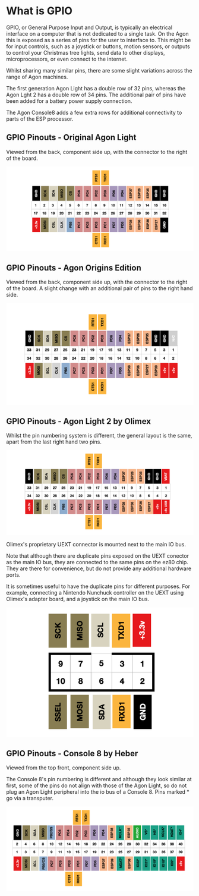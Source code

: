 # What is GPIO

GPIO, or General Purpose Input and Output, is typically an electrical interface on a computer that is not dedicated to a single task. On the Agon this is exposed as a series of pins for the user to interface to. This might be for input controls, such as a joystick or buttons, motion sensors, or outputs to control your Christmas tree lights, send data to other displays, microprocessors, or even connect to the internet.

Whilst sharing many similar pins, there are some slight variations across the range of Agon machines.

The first generation Agon Light has a double row of 32 pins, whereas the Agon Lght 2 has a double row of 34 pins. The additional pair of pins have been added for a battery power supply connection.

The Agon Console8 adds a few extra rows for additional connectivity to parts of the ESP processor.


## GPIO Pinouts - Original Agon Light

Viewed from the back, component side up, with the connector to the right of the board.

![](./images/iopinsAL1.png)


## GPIO Pinouts - Agon Origins Edition

Viewed from the back, component side up, with the connector to the right of the board. A slight change with an additional pair of pins to the right hand side.

![](./images/io_origins.png)

## GPIO Pinouts - Agon Light 2 by Olimex

Whilst the pin numbering system is different, the general layout is the same, apart from the last right hand two pins.

![](./images/iopinsAL2.png)

Olimex's proprietary UEXT connector is mounted next to the main IO bus. 

Note that although there are duplicate pins exposed on the UEXT conector as the main IO bus, they are connected to the same pins on the ez80 chip. They are there for convenience, but do not provide any additional hardware ports.

It is sometimes useful to have the duplicate pins for different purposes. For example, connecting a Nintendo Nunchuck controller on the UEXT using Olimex's adapter board, and a joystick on the main IO bus.

![](./images/io_uext.png)

## GPIO Pinouts - Console 8 by Heber

Viewed from the top front, component side up.

The Console 8's pin numbering is different and although they look similar at first, some of the pins do not align with those of the Agon Light, so do not plug an Agon Light peripheral into the io bus of a Console 8.
Pins marked * go via a transputer.

![](./images/iopinsC8.png)
